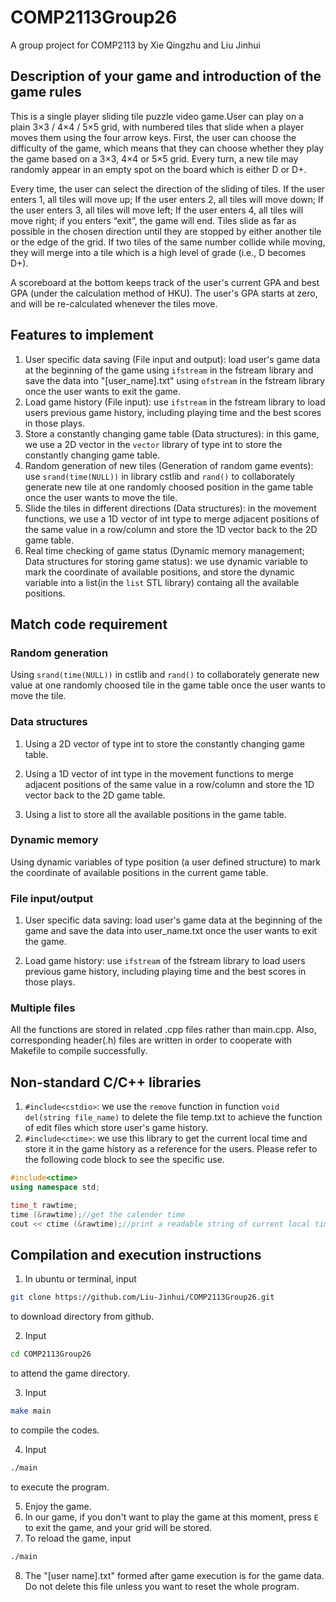 # COMP2113Group26

A group project for COMP2113 by Xie Qingzhu and Liu Jinhui

## Description of your game and introduction of the game rules

This is a single player sliding tile puzzle video game.User can play on a plain 3×3 / 4×4 / 5×5 grid, with numbered tiles that slide when a player moves them using the four arrow keys. First, the user can choose the difficulty of the game, which means that they can choose whether they play the game based on a 3×3, 4×4 or 5×5 grid. Every turn, a new tile may randomly appear in an empty spot on the board which is either D or D+.

Every time, the user can select the direction of the sliding of tiles. If the user enters 1, all tiles will move up; If the user enters 2, all tiles will move down; If the user enters 3, all tiles will move left; If the user enters 4, all tiles will move right; if you enters “exit”, the game will end. Tiles slide as far as possible in the chosen direction until they are stopped by either another tile or the edge of the grid. If two tiles of the same number collide while moving, they will merge into a tile which is a high level of grade (i.e., D becomes D+).

A scoreboard at the bottom keeps track of the user's current GPA and best GPA (under the calculation method of HKU). The user's GPA starts at zero, and will be re-calculated whenever the tiles move.

## Features to implement

1. User specific data saving (File input and output): load user's game data at the beginning of the game using ```ifstream``` in the fstream library and save the data into "[user_name].txt" using ```ofstream``` in the fstream library once the user wants to exit the game.
2. Load game history (File input): use ```ifstream``` in the fstream library to load users previous game history, including playing time and the best scores in those plays.
3. Store a constantly changing game table (Data structures): in this game, we use a 2D vector in the ```vector``` library of type int to store the constantly changing game table.
4. Random generation of new tiles (Generation of random game events): use ```srand(time(NULL))``` in library cstlib and ```rand()``` to collaborately generate new tile at one randomly choosed position in the game table once the user wants to move the tile.
5. Slide the tiles in different directions (Data structures): in the movement functions, we use a 1D vector of int type to merge adjacent positions of the same value in a row/column and store the 1D vector back to the 2D game table.
6. Real time checking of game status (Dynamic memory management; Data structures for storing game status): we use dynamic variable to mark the coordinate of available positions, and store the dynamic variable into a list(in the ```list``` STL library)  containg all the available positions.

## Match code requirement

### **Random generation**

Using  ```srand(time(NULL))``` in cstlib and ```rand()``` to collaborately generate new value at one randomly choosed tile in the game table once the user wants to move the tile.

### **Data structures**

1. Using a 2D vector of type int to store the constantly changing game table.

2. Using a 1D vector of int type in the movement functions to merge adjacent positions of the same value in a row/column and store the 1D vector back to the 2D game table.

3. Using a list to store all the available positions in the game table.

### **Dynamic memory**

Using dynamic variables of type position (a user defined structure) to mark the coordinate of available positions in the current game table.

### **File input/output**

1. User specific data saving: load user's game data at the beginning of the game and save the data into user_name.txt once the user wants to exit the game.

2. Load game history: use ```ifstream``` of the fstream library to load users previous game history, including playing time and the best scores in those plays.

### **Multiple files**

All the functions are stored in related .cpp files rather than main.cpp. Also, corresponding header(.h) files are written in order to cooperate with Makefile to compile successfully.

## Non-standard C/C++ libraries

1. ```#include<cstdio>```: we use the ```remove``` function in function ```void del(string file_name)``` to delete the file temp.txt to achieve the function of edit files which store user's game history.
2. ```#include<ctime>```: we use this library to get the current local time and store it in the game history as a reference for the users. Please refer to the following code block to see the specific use.

```c++
#include<ctime>
using namespace std;

time_t rawtime;
time (&rawtime);//get the calender time
cout << ctime (&rawtime);//print a readable string of current local time
```

## Compilation and execution instructions

1. In ubuntu or terminal, input

```bash
git clone https://github.com/Liu-Jinhui/COMP2113Group26.git
```

to download directory from github.

2. Input

```bash
cd COMP2113Group26
```

to attend the game directory.

3. Input

```bash
make main
```

to compile the codes.

4. Input

```bash
./main
```

to execute the program.

5. Enjoy the game.
6. In our game, if you don't want to play the game at this moment, press ```E``` to exit the game, and your grid will be stored.
7. To reload the game, input

```bash
./main
```

8. The "[user name].txt" formed after game execution is for the game data. Do not delete this file unless you want to reset the whole program.
